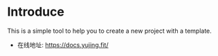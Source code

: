 # Introduce
This is a simple tool to help you to create a new project with a template.

- 在线地址: https://docs.yujing.fit/
